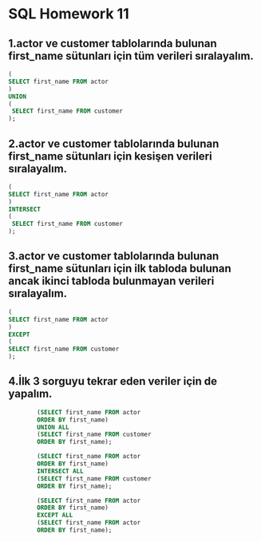 # SQL Homework 11

## 1.actor ve customer tablolarında bulunan first_name sütunları için tüm verileri sıralayalım.

```sql
(
SELECT first_name FROM actor
)
UNION
(
 SELECT first_name FROM customer
);
```
## 2.actor ve customer tablolarında bulunan first_name sütunları için kesişen verileri sıralayalım.

```sql
(
SELECT first_name FROM actor
)
INTERSECT
(
 SELECT first_name FROM customer
);
```

## 3.actor ve customer tablolarında bulunan first_name sütunları için ilk tabloda bulunan ancak ikinci tabloda bulunmayan verileri sıralayalım.
```sql
(
SELECT first_name FROM actor
)
EXCEPT
(
SELECT first_name FROM customer
);
```

## 4.İlk 3 sorguyu tekrar eden veriler için de yapalım.

```sql
        (SELECT first_name FROM actor
        ORDER BY first_name)
        UNION ALL
        (SELECT first_name FROM customer
        ORDER BY first_name);

        (SELECT first_name FROM actor
        ORDER BY first_name)
        INTERSECT ALL
        (SELECT first_name FROM customer
        ORDER BY first_name);

        (SELECT first_name FROM actor
        ORDER BY first_name)
        EXCEPT ALL
        (SELECT first_name FROM actor
        ORDER BY first_name);
```
  
